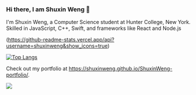 ### Hi there, I am Shuxin Weng 👋

I'm Shuxin Weng, a Computer Science student at Hunter College, New York. Skilled in JavaScript, C++, Swift, and frameworks like React and Node.js

(https://github-readme-stats.vercel.app/api?username=shuxinweng&show_icons=true)

[![Top Langs](https://github-readme-stats.vercel.app/api/top-langs/?username=shuxinweng&layout=donut-vertical)](https://github.com/anuraghazra/github-readme-stats)

Check out my portfolio at https://shuxinweng.github.io/ShuxinWeng-portfolio/.


<picture>
  <source
    srcset="https://github-readme-stats.vercel.app/api?username=anuraghazra&show_icons=true&theme=dark"
    media="(prefers-color-scheme: dark)"
  />
  <source
    srcset="https://github-readme-stats.vercel.app/api?username=anuraghazra&show_icons=true"
    media="(prefers-color-scheme: light), (prefers-color-scheme: no-preference)"
  />
  <img src="https://github-readme-stats.vercel.app/api?username=anuraghazra&show_icons=true" />
</picture>